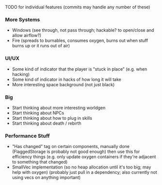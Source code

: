 TODO for individual features (commits may handle any number of these)

### More Systems

- Windows (see through, not pass through; hackable? to open/close and allow airflow?)
- Fire (spreads to burnables, consumes oxygen, burns out when stuff burns up or it
  runs out of air)

### UI/UX

- Some kind of indicator that the player is "stuck in place" (e.g. when hacking)
- Some kind of indicator in hacks of how long it will take
- More interesting space background (not just black)

### Big

- Start thinking about more interesting worldgen
- Start thinking about NPCs
- Start thinking about how to plug in skills
- Start thinking about death / rebirth

### Performance Stuff

- "Has changed" tag on certain components, manually done (FlaggedStorage is probably not good enough)
  then use this for efficiency things (e.g. only update oxygen containers if they're adjacent to something
  that changed)
- SmallVec implementation (so no heap allocation until it's too big; may help with oxygen) (probably just
  pull in a dependency; also currently not using vecs on anything important)
